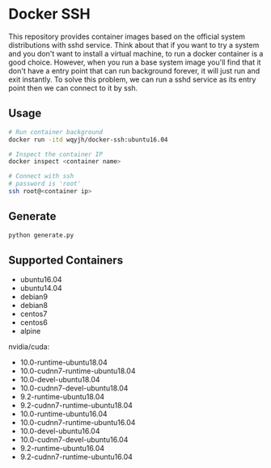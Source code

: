 # Docker SSH

This repository provides container images based on the official system distributions
with sshd service.
Think about that if you want to try a system and you don't want to install a virtual
machine, to run a docker container is a good choice.
However, when you run a base system image you'll find that it don't have a entry point
that can run background forever, it will just run and exit instantly.
To solve this problem, we can run a sshd service as its entry point
then we can connect to it by ssh.

## Usage

```bash
# Run container background
docker run -itd wqyjh/docker-ssh:ubuntu16.04

# Inspect the container IP
docker inspect <container name>

# Connect with ssh
# password is 'root'
ssh root@<container ip>
```

## Generate

```bash
python generate.py
```

## Supported Containers

- ubuntu16.04
- ubuntu14.04
- debian9
- debian8
- centos7
- centos6
- alpine

nvidia/cuda:
- 10.0-runtime-ubuntu18.04
- 10.0-cudnn7-runtime-ubuntu18.04
- 10.0-devel-ubuntu18.04
- 10.0-cudnn7-devel-ubuntu18.04
- 9.2-runtime-ubuntu18.04
- 9.2-cudnn7-runtime-ubuntu18.04
- 10.0-runtime-ubuntu16.04
- 10.0-cudnn7-runtime-ubuntu16.04
- 10.0-devel-ubuntu16.04
- 10.0-cudnn7-devel-ubuntu16.04
- 9.2-runtime-ubuntu16.04
- 9.2-cudnn7-runtime-ubuntu16.04
